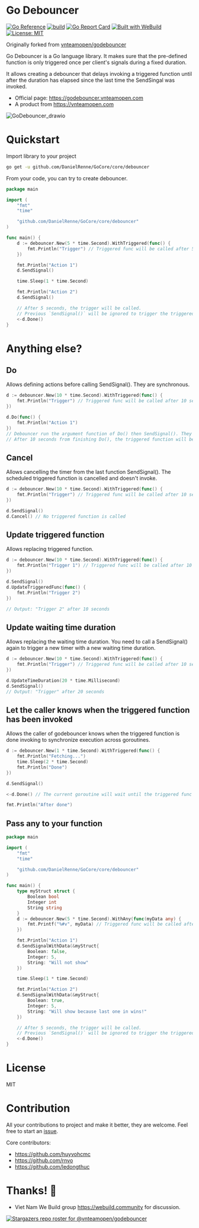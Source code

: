 # Go Debouncer

[![Go Reference](https://pkg.go.dev/badge/github.com/vnteamopen/godebouncer.svg)](https://pkg.go.dev/github.com/vnteamopen/godebouncer) [![build](https://github.com/vnteamopen/godebouncer/actions/workflows/build.yml/badge.svg?branch=main)](https://github.com/vnteamopen/godebouncer/actions/workflows/build.yml) [![Go Report Card](https://goreportcard.com/badge/github.com/vnteamopen/godebouncer)](https://goreportcard.com/report/github.com/vnteamopen/godebouncer)
[![Built with WeBuild](https://raw.githubusercontent.com/webuild-community/badge/master/svg/WeBuild.svg)](https://webuild.community) [![License: MIT](https://img.shields.io/badge/License-MIT-yellow.svg)](https://github.com/vnteamopen/godebouncer/blob/main/LICENSE)

Originally forked from [vnteamopen/godebouncer](https://pkg.go.dev/github.com/vnteamopen/godebouncer)

Go Debouncer is a Go language library. It makes sure that the pre-defined function is only triggered once per client's signals during a fixed duration.

It allows creating a debouncer that delays invoking a triggered function until after the duration has elapsed since the last time the SendSingal was invoked.

- Official page: https://godebouncer.vnteamopen.com
- A product from https://vnteamopen.com

![GoDebouncer_drawio](https://user-images.githubusercontent.com/1828895/164943072-093b22e6-6471-4d2e-93bb-8fd08f2e4953.png)

# Quickstart

Import library to your project

```bash
go get -u github.com/DanielRenne/GoCore/core/debouncer
```

From your code, you can try to create debouncer.

```go
package main

import (
	"fmt"
	"time"

	"github.com/DanielRenne/GoCore/core/debouncer"
)

func main() {
	d := debouncer.New(5 * time.Second).WithTriggered(func() {
		fmt.Println("Trigger") // Triggered func will be called after 5 seconds from last SendSignal().
	})

	fmt.Println("Action 1")
	d.SendSignal()

	time.Sleep(1 * time.Second)

	fmt.Println("Action 2")
	d.SendSignal()

	// After 5 seconds, the trigger will be called.
	// Previous `SendSignal()` will be ignored to trigger the triggered function.
	<-d.Done()
}
```

# Anything else?

## Do

Allows defining actions before calling SendSignal(). They are synchronous.

```go
d := debouncer.New(10 * time.Second).WithTriggered(func() {
	fmt.Println("Trigger") // Triggered func will be called after 10 seconds from last SendSignal().
})

d.Do(func() {
	fmt.Println("Action 1")
})
// Debouncer run the argument function of Do() then SendSignal(). They run sequentially.
// After 10 seconds from finishing Do(), the triggered function will be called.
```

## Cancel

Allows cancelling the timer from the last function SendSignal(). The scheduled triggered function is cancelled and doesn't invoke.

```go
d := debouncer.New(10 * time.Second).WithTriggered(func() {
	fmt.Println("Trigger") // Triggered func will be called after 10 seconds from last SendSignal().
})

d.SendSignal()
d.Cancel() // No triggered function is called
```

## Update triggered function

Allows replacing triggered function.

```go
d := debouncer.New(10 * time.Second).WithTriggered(func() {
	fmt.Println("Trigger 1") // Triggered func will be called after 10 seconds from last SendSignal().
})

d.SendSignal()
d.UpdateTriggeredFunc(func() {
	fmt.Println("Trigger 2")
})

// Output: "Trigger 2" after 10 seconds
```

## Update waiting time duration

Allows replacing the waiting time duration. You need to call a SendSignal() again to trigger a new timer with a new waiting time duration.

```go
d := debouncer.New(10 * time.Second).WithTriggered(func() {
	fmt.Println("Trigger") // Triggered func will be called after 10 seconds from last SendSignal().
})

d.UpdateTimeDuration(20 * time.Millisecond)
d.SendSignal()
// Output: "Trigger" after 20 seconds
```

## Let the caller knows when the triggered function has been invoked

Allows the caller of godebouncer knows when the triggered function is done invoking to synchronize execution across goroutines.

```go
d := debouncer.New(1 * time.Second).WithTriggered(func() {
	fmt.Println("Fetching...")
	time.Sleep(2 * time.Second)
	fmt.Println("Done")
})

d.SendSignal()

<-d.Done() // The current goroutine will wait until the triggered func finish its execution.

fmt.Println("After done")
```

## Pass any to your function

```go
package main

import (
	"fmt"
	"time"

	"github.com/DanielRenne/GoCore/core/debouncer"
)

func main() {
	type myStruct struct {
		Boolean bool
		Integer int
		String string
	}
	d := debouncer.New(5 * time.Second).WithAny(func(myData any) {
		fmt.Printf("%#v", myData) // Triggered func will be called after 5 seconds from last SendSignal().
	})

	fmt.Println("Action 1")
	d.SendSignalWithData(&myStruct{
		Boolean: false,
		Integer: 5,
		String: "Will not show"
	})

	time.Sleep(1 * time.Second)

	fmt.Println("Action 2")
	d.SendSignalWithData(&myStruct{
		Boolean: true,
		Integer: 5,
		String: "Will show because last one in wins!"
	})

	// After 5 seconds, the trigger will be called.
	// Previous `SendSignal()` will be ignored to trigger the triggered function.
	<-d.Done()
}
```

# License

MIT

# Contribution

All your contributions to project and make it better, they are welcome. Feel free to start an [issue](https://github.com/vnteamopen/godebouncer/issues).

Core contributors:

- https://github.com/huyvohcmc
- https://github.com/rnvo
- https://github.com/ledongthuc

# Thanks! 🙌

- Viet Nam We Build group https://webuild.community for discussion.

[![Stargazers repo roster for @vnteamopen/godebouncer](https://reporoster.com/stars/vnteamopen/godebouncer)](https://github.com/vnteamopen/godebouncer/stargazers)
